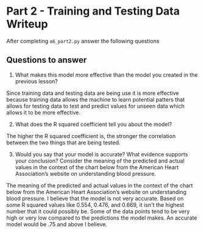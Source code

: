 # Part 2 - Training and Testing Data Writeup

After completing `a6_part2.py` answer the following questions

## Questions to answer

1. What makes this model more effective than the model you created in the previous lesson?

Since training data and testing data are being use it is more effective because training data allows the machine to learn potential patters that allows for testing data to test and predict values for unseen data which allows it to be more effective.

2. What does the R squared coefficient tell you about the model?

The higher the R squared coefficient is, the stronger the correlation between the two things that are being tested.

3. Would you say that your model is accurate? What evidence supports your conclusion? Consider the meaning of the predicted and actual values in the context of the chart below from the American Heart Association’s website on understanding blood pressure.

The meaning of the predicted and actual values in the context of the chart below from the American Heart Association’s website on understanding blood pressure. I believe that the model is not very accurate. Based on some R squared values like 0.554, 0.476, and 0.669, it isn't the highest number that it could possibly be. Some of the data points tend to be very high or very low compared to the predictions the model makes. An accurate model would be .75 and above I believe.